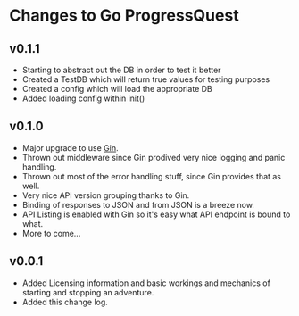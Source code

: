 Changes to Go ProgressQuest
===========================

v0.1.1
------

* Starting to abstract out the DB in order to test it better
* Created a TestDB which will return true values for testing purposes
* Created a config which will load the appropriate DB
* Added loading config within init()


v0.1.0
------

* Major upgrade to use [Gin](https://github.com/gin-gonic/gin).
* Thrown out middleware since Gin prodived very nice logging and panic handling.
* Thrown out most of the error handling stuff, since Gin provides that as well.
* Very nice API version grouping thanks to Gin.
* Binding of responses to JSON and from JSON is a breeze now.
* API Listing is enabled with Gin so it's easy what API endpoint is bound to what.
* More to come...


v0.0.1
------

 * Added Licensing information and basic workings and mechanics of starting and stopping an adventure.
 * Added this change log.
